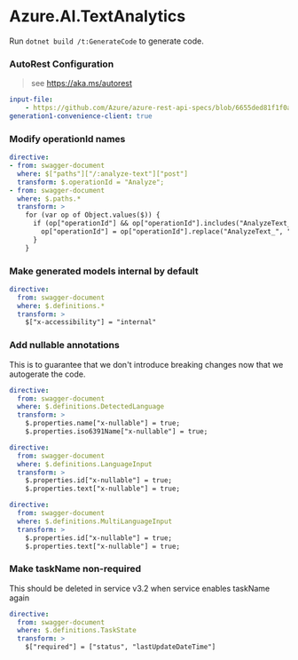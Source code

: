 # Azure.AI.TextAnalytics

Run `dotnet build /t:GenerateCode` to generate code.

### AutoRest Configuration
> see https://aka.ms/autorest

``` yaml
input-file:
    - https://github.com/Azure/azure-rest-api-specs/blob/6655ded81f1f0a0ba172ae0dddf5d62898e87c96/specification/cognitiveservices/data-plane/Language/preview/2022-04-01-preview/textanalytics.json
generation1-convenience-client: true
```

### Modify operationId names

``` yaml
directive:
- from: swagger-document
  where: $["paths"]["/:analyze-text"]["post"]
  transform: $.operationId = "Analyze";
- from: swagger-document
  where: $.paths.*
  transform: >
    for (var op of Object.values($)) {
      if (op["operationId"] && op["operationId"].includes("AnalyzeText_")) {
        op["operationId"] = op["operationId"].replace("AnalyzeText_", "AnalyzeBatch");
      }
    }
```

### Make generated models internal by default

``` yaml
directive:
  from: swagger-document
  where: $.definitions.*
  transform: >
    $["x-accessibility"] = "internal"
```

### Add nullable annotations
This is to guarantee that we don't introduce breaking changes now that we autogerate the code.
``` yaml
directive:
  from: swagger-document
  where: $.definitions.DetectedLanguage
  transform: >
    $.properties.name["x-nullable"] = true;
    $.properties.iso6391Name["x-nullable"] = true;
```

``` yaml
directive:
  from: swagger-document
  where: $.definitions.LanguageInput
  transform: >
    $.properties.id["x-nullable"] = true;
    $.properties.text["x-nullable"] = true;
```

``` yaml
directive:
  from: swagger-document
  where: $.definitions.MultiLanguageInput
  transform: >
    $.properties.id["x-nullable"] = true;
    $.properties.text["x-nullable"] = true;
```

### Make taskName non-required
This should be deleted in service v3.2 when service enables taskName again
``` yaml
directive:
  from: swagger-document
  where: $.definitions.TaskState
  transform: >
    $["required"] = ["status", "lastUpdateDateTime"]
```
